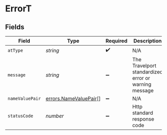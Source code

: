 # ErrorT


## Fields

| Field                                                          | Type                                                           | Required                                                       | Description                                                    | Example                                                        |
| -------------------------------------------------------------- | -------------------------------------------------------------- | -------------------------------------------------------------- | -------------------------------------------------------------- | -------------------------------------------------------------- |
| `atType`                                                       | *string*                                                       | :heavy_check_mark:                                             | N/A                                                            | Error                                                          |
| `message`                                                      | *string*                                                       | :heavy_minus_sign:                                             | The Travelport standardized error or warning message           |                                                                |
| `nameValuePair`                                                | [errors.NameValuePair](../../models/errors/namevaluepair.md)[] | :heavy_minus_sign:                                             | N/A                                                            |                                                                |
| `statusCode`                                                   | *number*                                                       | :heavy_minus_sign:                                             | Http standard response code                                    |                                                                |